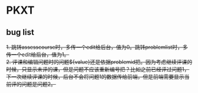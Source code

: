 # PKXT

## bug list

~~1. 跳转assesscourse时，多传一个edit给后台，值为0。跳转problemlist时，多传一个~~edit~~给后台，值为1。~~  
~~2. 评课和编辑问题时的问题${value}还是依据problemid把。因为考虑继续评课的时候，只显示未评的课，但是问题不应该重新编号把？比如之前已经评过问题1，下一次继续评课的时候，后台不会将问题1的数据传给前端，但是前端需要显示当前评的问题是问题2。~~